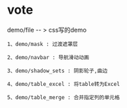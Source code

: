 # vote
demo/file -- > css写的demo

    1、demo/mask : 过渡遮罩层

    2、demo/navbar : 导航滑动动画

    3、demo/shadow_sets : 阴影轮子,曲边

    4、demo/table_excel : 将table转为Excel

    5、demo/table_merge : 合并指定列的单元格


